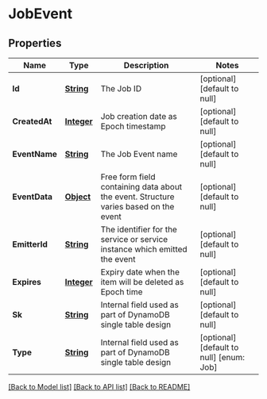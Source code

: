 # JobEvent
## Properties

Name | Type | Description | Notes
------------ | ------------- | ------------- | -------------
**Id** | [**String**](string.md) | The Job ID | [optional] [default to null]
**CreatedAt** | [**Integer**](integer.md) | Job creation date as Epoch timestamp | [optional] [default to null]
**EventName** | [**String**](string.md) | The Job Event name | [optional] [default to null]
**EventData** | [**Object**](.md) | Free form field containing data about the event. Structure varies based on the event | [optional] [default to null]
**EmitterId** | [**String**](string.md) | The identifier for the service or service instance which emitted the event | [optional] [default to null]
**Expires** | [**Integer**](integer.md) | Expiry date when the item will be deleted as Epoch time | [optional] [default to null]
**Sk** | [**String**](string.md) | Internal field used as part of DynamoDB single table design | [optional] [default to null]
**Type** | [**String**](string.md) | Internal field used as part of DynamoDB single table design | [optional] [default to null] [enum: Job]

[[Back to Model list]](../README.md#documentation-for-models) [[Back to API list]](../README.md#documentation-for-api-endpoints) [[Back to README]](../README.md)

